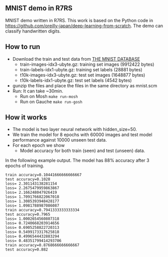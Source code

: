 ## MNIST demo in R7RS
MNIST demo written in R7RS. This work is based on the Python code in https://github.com/oreilly-japan/deep-learning-from-scratch. The demo can classify handwritten digits.

## How to run
- Download the train and test data from [THE MNIST DATABASE](http://yann.lecun.com/exdb/mnist/)
  - train-images-idx3-ubyte.gz:  training set images (9912422 bytes)
  - train-labels-idx1-ubyte.gz:  training set labels (28881 bytes)
  - t10k-images-idx3-ubyte.gz:   test set images (1648877 bytes)
  - t10k-labels-idx1-ubyte.gz:   test set labels (4542 bytes) 
- gunzip the files and place the files in the same directory as mnist.scm
- Run: It can take ~30min.
  - Run on Mosh ```make run-mosh```
  - Run on Gauche ```make run-gosh```

## How it works
- The model is two layer neural network with hidden_size=50.
- We train the model for 8 epochs with 60000 images and test model performance against 10000 unseen test data.
- For each epoch we show
  - Model accuracy for both train (seen) and test (unseen) data.

In the following example output. The model has 88% accuracy after 3 epochs of training.
```
train accuracy=0.10441666666666667
test accuracy=0.1028
loss= 2.301143138281154
loss= 2.2675479959863867
loss= 2.166248047926419
loss= 1.7091766822067018
loss= 1.3085393948428177
loss= 1.0981788987086087
train accuracy=0.7941333333333334
test accuracy=0.7965
loss= 1.0002654560807318
loss= 0.7240668203914656
loss= 0.6905258822720313
loss= 0.5499173317625818
loss= 0.4996544432883294
loss= 0.48351799414293706
train accuracy=0.8768666666666667
test accuracy=0.882
```
